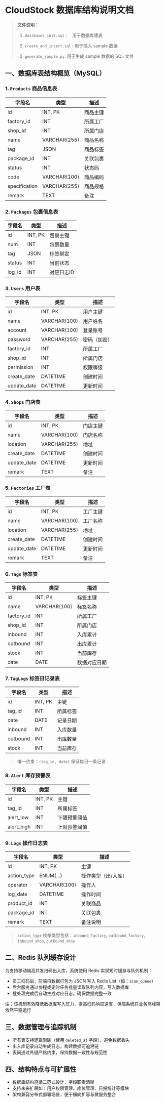 # CloudStock 数据库结构说明文档

> **文件说明：**  
> 1. `databases_init.sql` : &emsp;用于数据库建表
>
> 2. `create_and_insert.sql` : 用于插入 sample 数据
>
> 3. `generate_sample.py`: 用于生成 sample 数据的 SQL 文件  

## 一、数据库表结构概览（MySQL）

### 1. `Products` 商品信息表

| 字段名         | 类型           | 描述         |
|----------------|----------------|--------------|
| id             | INT, PK        | 商品主键     |
| factory_id     | INT            | 所属工厂     |
| shop_id        | INT            | 所属门店     |
| name           | VARCHAR(255)   | 商品名称     |
| tag            | JSON           | 商品标签     |
| package_id     | INT            | 关联包裹     |
| status         | INT            | 状态码       |
| code           | VARCHAR(100)   | 商品编码     |
| specification  | VARCHAR(255)   | 商品规格     |
| remark         | TEXT           | 备注         |

### 2. `Packages` 包裹信息表

| 字段名     | 类型         | 描述         |
|------------|--------------|--------------|
| id         | INT, PK      | 包裹主键     |
| num        | INT          | 包裹数量     |
| tag        | JSON         | 标签绑定     |
| status     | INT          | 当前状态     |
| log_id     | INT          | 对应日志ID   |

### 3. `Users` 用户表

| 字段名       | 类型           | 描述         |
|--------------|----------------|--------------|
| id           | INT, PK        | 用户主键     |
| name         | VARCHAR(100)   | 用户姓名     |
| account      | VARCHAR(100)   | 登录账号     |
| password     | VARCHAR(255)   | 密码（加密） |
| factory_id   | INT            | 所属工厂     |
| shop_id      | INT            | 所属门店     |
| permission   | INT            | 权限等级     |
| create_date  | DATETIME       | 创建时间     |
| update_date  | DATETIME       | 更新时间     |

### 4. `Shops` 门店表

| 字段名       | 类型           | 描述         |
|--------------|----------------|--------------|
| id           | INT, PK        | 门店主键     |
| name         | VARCHAR(100)   | 门店名称     |
| location     | VARCHAR(255)   | 地址         |
| create_date  | DATETIME       | 创建时间     |
| update_date  | DATETIME       | 更新时间     |
| remark       | TEXT           | 备注         |

### 5. `Factories` 工厂表

| 字段名       | 类型           | 描述         |
|--------------|----------------|--------------|
| id           | INT, PK        | 工厂主键     |
| name         | VARCHAR(100)   | 工厂名称     |
| location     | VARCHAR(255)   | 地址         |
| create_date  | DATETIME       | 创建时间     |
| update_date  | DATETIME       | 更新时间     |
| remark       | TEXT           | 备注         |

### 6. `Tags` 标签表

| 字段名     | 类型         | 描述             |
|------------|--------------|------------------|
| id         | INT, PK      | 标签主键         |
| name       | VARCHAR(100) | 标签名称         |
| factory_id | INT          | 所属工厂         |
| shop_id    | INT          | 所属门店         |
| inbound    | INT          | 入库累计         |
| outbound   | INT          | 出库累计         |
| stock      | INT          | 当前库存         |
| date       | DATE         | 数据对应日期     |

### 7. `TagLogs` 标签日记录表

| 字段名     | 类型       | 描述           |
|------------|------------|----------------|
| id         | INT, PK    | 主键           |
| tag_id     | INT        | 所属标签       |
| date       | DATE       | 记录日期       |
| inbound    | INT        | 入库数量       |
| outbound   | INT        | 出库数量       |
| stock      | INT        | 当前库存       |

> 唯一约束：`(tag_id, date)` 保证每日一条记录

### 8. `Alert` 库存预警表

| 字段名     | 类型       | 描述         |
|------------|------------|--------------|
| id         | INT, PK    | 主键         |
| tag_id     | INT        | 所属标签     |
| alert_low  | INT        | 下限预警阈值 |
| alert_high | INT        | 上限预警阈值 |

### 9. `Logs` 操作日志表

| 字段名      | 类型            | 描述               |
|-------------|-----------------|--------------------|
| id          | INT, PK         | 主键               |
| action_type | ENUM(...)       | 操作类型（出/入库）|
| operator    | VARCHAR(100)    | 操作人             |
| log_date    | DATETIME        | 操作时间           |
| product_id  | INT             | 关联商品           |
| package_id  | INT             | 关联包裹           |
| remark      | TEXT            | 备注说明           |

> `action_type` 枚举类型包括：`inbound_factory`, `outbound_factory`, `inbound_shop`, `outbound_shop`

## 二、Redis 队列缓存设计

为支持移动端高并发扫码出入库，系统使用 Redis 实现短时缓存与队列机制：

- 员工扫码后，前端将数据打包为 JSON 写入 Redis List（如：`scan_queue`）
- 后台服务通过协程或定时任务批量读取队列内容，写入数据库
- 批处理完成后自动生成对应日志，确保数据完整一致

注：该机制有效降低数据库写入压力，提高扫码响应速度，保障系统在业务高峰期依然平稳运行

## 三、数据管理与追踪机制

- 所有表支持逻辑删除（使用 `deleted_at` 字段），避免数据丢失
- 出入库记录自动生成日志，构建数据可追溯链
- 表间通过外键严格约束，保持数据一致性与规范性

## 四、结构特点与可扩展性

- 数据库结构遵循二范式设计，字段职责清晰
- 支持未来扩展如：用户权限管理、库位管理、日报统计等模块
- 架构兼容分布式部署场景，便于横向扩容与微服务整合
